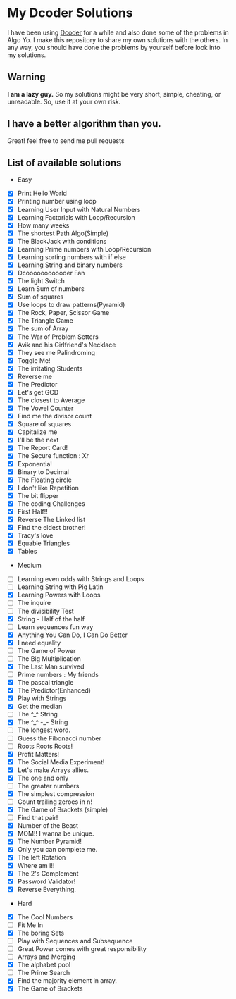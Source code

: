 # My Dcoder Solutions
I have been using [Dcoder](https://play.google.com/store/apps/details?id=com.paprbit.dcoder&utm_source=facebook&utm_medium=use_app&utm_campaign=use_app_campaign) for a while and also done some of the problems in Algo Yo. I make this repository to share my own solutions with the others. In any way, you should have done the problems by yourself before look into my solutions.

## Warning
**I am a lazy guy.** So my solutions might be very short, simple, cheating, or unreadable. So, use it at your own risk.

## I have a better algorithm than you.
Great! feel free to send me pull requests

## List of available solutions
- Easy
- [x] Print Hello World
- [x] Printing number using loop
- [x] Learning User Input with Natural Numbers
- [x] Learning Factorials with Loop/Recursion
- [x] How many weeks
- [x] The shortest Path Algo(Simple)
- [x] The BlackJack with conditions
- [x] Learning Prime numbers with Loop/Recursion
- [x] Learning sorting numbers with if else
- [x] Learning String and binary numbers
- [x] Dcooooooooooder Fan
- [x] The light Switch
- [x] Learn Sum of numbers
- [x] Sum of squares
- [x] Use loops to draw patterns(Pyramid)
- [x] The Rock, Paper, Scissor Game
- [x] The Triangle Game
- [x] The sum of Array
- [x] The War of Problem Setters
- [x] Avik and his Girlfriend's Necklace
- [x] They see me Palindroming
- [x] Toggle Me!
- [x] The irritating Students
- [x] Reverse me
- [x] The Predictor
- [x] Let's get GCD
- [x] The closest to Average
- [x] The Vowel Counter
- [x] Find me the divisor count
- [x] Square of squares
- [x] Capitalize me
- [x] I'll be the next
- [x] The Report Card!
- [x] The Secure function : Xr
- [x] Exponentia!
- [x] Binary to Decimal
- [x] The Floating circle
- [x] I don't like Repetition
- [x] The bit flipper
- [x] The coding Challenges
- [x] First Half!!
- [x] Reverse The Linked list
- [x] Find the eldest brother!
- [x] Tracy's love
- [x] Equable Triangles
- [x] Tables
- Medium
- [ ] Learning even odds with Strings and Loops
- [ ] Learning String with Pig Latin
- [x] Learning Powers with Loops
- [ ] The inquire
- [ ] The divisibility Test
- [x] String - Half of the half
- [ ] Learn sequences fun way
- [x] Anything You Can Do, I Can Do Better
- [x] I need equality
- [ ] The Game of Power
- [ ] The Big Multiplication
- [x] The Last Man survived
- [ ] Prime numbers : My friends
- [x] The pascal triangle
- [x] The Predictor(Enhanced)
- [x] Play with Strings
- [x] Get the median
- [ ] The \^\_\^ String
- [x] The \^\_\^ -\_- String
- [ ] The longest word.
- [ ] Guess the Fibonacci number
- [ ] Roots Roots Roots!
- [x] Profit Matters!
- [x] The Social Media Experiment!
- [x] Let's make Arrays allies.
- [x] The one and only
- [ ] The greater numbers
- [x] The simplest compression
- [ ] Count trailing zeroes in n!
- [x] The Game of Brackets (simple)
- [ ] Find that pair!
- [x] Number of the Beast
- [x] MOM!! I wanna be unique.
- [x] The Number Pyramid!
- [x] Only you can complete me.
- [x] The left Rotation
- [x] Where am I!!
- [x] The 2's Complement
- [x] Password Validator!
- [x] Reverse Everything.
- Hard
- [x] The Cool Numbers
- [ ] Fit Me In
- [x] The boring Sets
- [ ] Play with Sequences and Subsequence
- [ ] Great Power comes with great responsibility
- [ ] Arrays and Merging
- [x] The alphabet pool
- [ ] The Prime Search
- [x] Find the majority element in array.
- [x] The Game of Brackets
